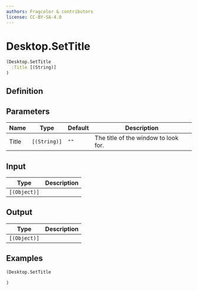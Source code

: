 ```yaml
---
authors: Fragcolor & contributors
license: CC-BY-SA-4.0
---
```



# Desktop.SetTitle

```clojure
(Desktop.SetTitle
  :Title [(String)]
)
```


## Definition




## Parameters

| Name | Type | Default | Description |
|------|------|---------|-------------|
| Title | `[(String)]` | `""` | The title of the window to look for. |


## Input

| Type | Description |
|------|-------------|
| `[(Object)]` |  |


## Output

| Type | Description |
|------|-------------|
| `[(Object)]` |  |


## Examples

```clojure
(Desktop.SetTitle

)
```
